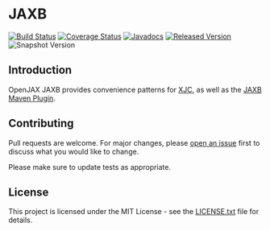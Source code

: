 # JAXB

[![Build Status](https://github.com/openjax/jaxb/workflows/build.yml/badge.svg)](https://github.com/openjax/jaxb/actions/workflows/build.yml)
[![Coverage Status](https://coveralls.io/repos/github/openjax/jaxb/badge.svg)](https://coveralls.io/github/openjax/jaxb)
[![Javadocs](https://www.javadoc.io/badge/org.openjax.jaxb/jaxb.svg)](https://www.javadoc.io/doc/org.openjax.jaxb/jaxb)
[![Released Version](https://img.shields.io/maven-central/v/org.openjax.jaxb/jaxb.svg)](https://mvnrepository.com/artifact/org.openjax.jaxb/jaxb)
![Snapshot Version](https://img.shields.io/nexus/s/org.openjax.jaxb/jaxb?label=maven-snapshot&server=https%3A%2F%2Foss.sonatype.org)

## Introduction

OpenJAX JAXB provides convenience patterns for [XJC](/xjc), as well as the [JAXB Maven Plugin](/jaxb-maven-plugin).

## Contributing

Pull requests are welcome. For major changes, please [open an issue](../../issues) first to discuss what you would like to change.

Please make sure to update tests as appropriate.

## License

This project is licensed under the MIT License - see the [LICENSE.txt](LICENSE.txt) file for details.